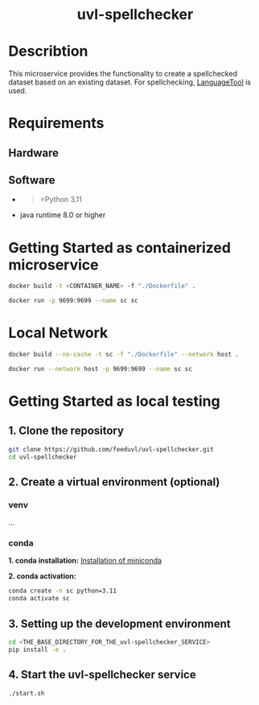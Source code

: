 <h1 align="center" style="margin-top: 0px;">uvl-spellchecker</h1>

# Describtion
This microservice provides the functionality to create a spellchecked dataset based on an existing dataset. For spellchecking, [LanguageTool](https://languagetool.org/de) is used.

# Requirements

## Hardware

## Software
- >=Python 3.11
- java runtime 8.0 or higher

# Getting Started as containerized microservice

```sh
docker build -t <CONTAINER_NAME> -f "./Dockerfile" .

docker run -p 9699:9699 --name sc sc
```

# Local Network
```sh
docker build --no-cache -t sc -f "./Dockerfile" --network host .

docker run --network host -p 9699:9699 --name sc sc
```

# Getting Started as local testing
## 1. Clone the repository

```sh
git clone https://github.com/feeduvl/uvl-spellchecker.git
cd uvl-spellchecker
```

## 2. Create a virtual environment (optional)

### venv
...

### conda

**1. conda installation:**
[Installation of miniconda](https://docs.anaconda.com/free/miniconda/miniconda-install)

**2. conda activation:**
```sh
conda create -n sc python=3.11
conda activate sc
```

## 3. Setting up the development environment

```sh
cd <THE_BASE_DIRECTORY_FOR_THE_uvl-spellchecker_SERVICE>
pip install -e .
```

## 4. Start the uvl-spellchecker service
```sh
./start.sh
```
